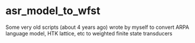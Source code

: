 # asr_model_to_wfst
Some very old scripts (about 4 years ago) wrote by myself to convert ARPA language model, HTK lattice, etc to weighted finite state transducers
